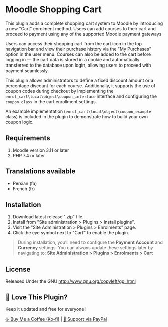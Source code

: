 # Moodle Shopping Cart

This plugin adds a complete shopping cart system to Moodle by introducing a new "Cart" enrolment method.
Users can add courses to their cart and proceed to payment using any of the supported Moodle payment gateways

Users can access their shopping cart from the cart icon in the top navigation bar and view their purchase history via the "My Purchases" option in the user menu.
Courses can also be added to the cart before logging in — the cart data is stored in a cookie and automatically transferred to the database upon login, allowing users to proceed with payment seamlessly.

This plugin allows administrators to define a fixed discount amount or a percentage discount for each course.
Additionally, it supports the use of coupon codes during checkout by implementing the `enrol_cart\local\object\coupon_interface` interface and configuring the `coupon_class` in the cart enrollment settings.

An example implementation (`enrol_cart\local\object\coupon_example` class) is included in the plugin to demonstrate how to build your own coupon logic.

## Requirements
1. Moodle version 3.11 or later
2. PHP 7.4 or later


## Translations available
- Persian (fa)
- French (fr)


## Installation
1. Download latest release ".zip" file.
2. Install from "Site administration > Plugins > Install plugins".
3. Visit the "Site Administration > Plugins > Enrolments" page.
4. Click the eye symbol next to "Cart" to enable the plugin.

> During installation, you’ll need to configure the **Payment Account** and **Currency** settings.
> You can always update these settings later by navigating to:
> **Site Administration > Plugins > Enrolments > Cart**


## License
Released Under the GNU http://www.gnu.org/copyleft/gpl.html


## 💖 Love This Plugin?

Keep it updated and free for everyone!

[☕ Buy Me a Coffee (Ko-fi)](https://ko-fi.com/onbirdev) | [💸 Support via PayPal](https://www.paypal.me/onbirdev)
